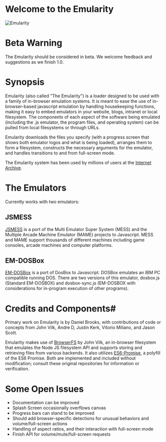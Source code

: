 # Welcome to the Emularity #
![Emularity](https://raw.githubusercontent.com/db48x/emularity/master/logo/emularity_light.png)

# Beta Warning #

The Emularity should be considered in beta. We welcome feedback and suggestions as we finish 1.0.

# Synopsis #

Emularity (also called "The Emularity") is a loader designed to be used with a family of in-browser emulation systems. It is meant to ease the use of in-browser-based javascript emulation by handling housekeeping functions, making it easy to embed emulators in your website, blogs, intranet or local filesystem. The components of each aspect of the software being emulated (including the .js emulator, the program files, and operating system) can be pulled from local filesystems or through URLs.

Emularity downloads the files you specify (with a progress screen that shows both emulator logos and what is being loaded), arranges them to form a filesystem, constructs the necessary arguments for the emulator, and handles transitions to and from full-screen mode.

The Emularity system has been used by millions of users at the [Internet Archive](https://archive.org).

# The Emulators #

Currently works with two emulators:

## JSMESS ##

[JSMESS](https://github.com/jsmess/jsmess) is a port of the Multi Emulator Super System (MESS) and the Multiple Arcade Machine Emulator (MAME) projects to Javascript. MESS and MAME support thousands of different machines including game consoles, arcade machines and computer platforms.

## EM-DOSBox ##

[EM-DOSBox](https://github.com/dreamlayers/em-dosbox/) is a port of DosBox to Javascript. DOSBox emulates an IBM PC compatible running DOS. There are two versions of this emulator, dosbox.js (Standard EM-DOSBOX) and dosbox-sync.js (EM-DOSBOX with considerations for in-program execution of other programs).

# Credits and Components#

Primary work on Emularity is by Daniel Brooks, with contributions of code or concepts from John Vilk, Andre D, Justin Kerk, Vitorio Miliano, and Jason Scott.

Emularity makes use of [BrowserFS](https://github.com/jvilk/BrowserFS) by John Vilk, an in-browser filesystem that emulates the Node JS filesystem API and supports storing and retrieving files from various backends. It also utilizes [ES6-Promise](https://github.com/jakearchibald/es6-promise), a polyfill of the ES6 Promise. Both are implemented and included without modification; consult these original repositories for information or verification.

# Some Open Issues #

* Documentation can be improved
* Splash Screen occasionally overflows canvas
* Progress bars can stand to be improved
* Should add browser-specific detections for unusual behaviors and volume/full-screen actions
* Handling of aspect ratios, and their interaction with full-screen mode
* Finish API for volume/mute/full-screen requests
